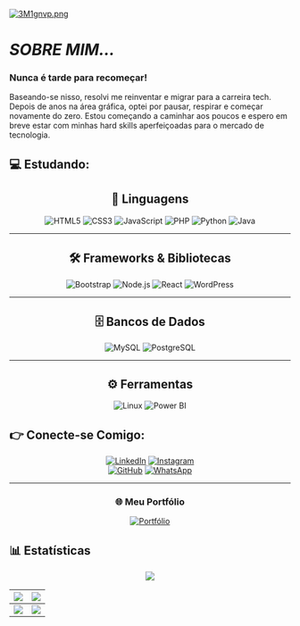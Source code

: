 
[![3M1gnvp.png](https://iili.io/3M1gnvp.png)](https://linktr.ee/vilander.costa)

# *SOBRE MIM...*

### Nunca é tarde para recomeçar!
Baseando-se nisso, resolvi me reinventar e migrar para a carreira tech. Depois de anos na área gráfica, optei por pausar, respirar e começar novamente do zero. Estou começando a caminhar aos poucos e espero em breve estar com minhas hard skills aperfeiçoadas para o mercado de tecnologia.

## 💻 **Estudando:**

<div align="center">

## 🚀 Linguagens  
![HTML5](https://img.shields.io/badge/HTML5-E34F26?style=for-the-badge&logo=html5&logoColor=white)
![CSS3](https://img.shields.io/badge/CSS3-1572B6?style=for-the-badge&logo=css3&logoColor=white)
![JavaScript](https://img.shields.io/badge/JavaScript-F7DF1E?style=for-the-badge&logo=javascript&logoColor=black)
![PHP](https://img.shields.io/badge/PHP-777BB4?style=for-the-badge&logo=php&logoColor=white)
![Python](https://img.shields.io/badge/Python-3670A0?style=for-the-badge&logo=python&logoColor=ffdd54)
![Java](https://img.shields.io/badge/Java-ED8B00?style=for-the-badge&logo=openjdk&logoColor=white)

---

## 🛠️ Frameworks & Bibliotecas  
![Bootstrap](https://img.shields.io/badge/Bootstrap-7952B3?style=for-the-badge&logo=bootstrap&logoColor=white)
![Node.js](https://img.shields.io/badge/Node.js-339933?style=for-the-badge&logo=nodedotjs&logoColor=white)
![React](https://img.shields.io/badge/React-20232A?style=for-the-badge&logo=react&logoColor=61DAFB)
![WordPress](https://img.shields.io/badge/WordPress-21759B?style=for-the-badge&logo=wordpress&logoColor=white)

---

## 🗄️ Bancos de Dados  
![MySQL](https://img.shields.io/badge/MySQL-4479A1?style=for-the-badge&logo=mysql&logoColor=white)
![PostgreSQL](https://img.shields.io/badge/PostgreSQL-4169E1?style=for-the-badge&logo=postgresql&logoColor=white)

---

## ⚙️ Ferramentas  
![Linux](https://img.shields.io/badge/Linux-000?style=for-the-badge&logo=linux&logoColor=FCC624)
![Power BI](https://img.shields.io/badge/Power%20BI-F2C811?style=for-the-badge&logo=powerbi&logoColor=black)

</div>


## 👉 **Conecte-se Comigo:** 

<div align="center">

[![LinkedIn](https://img.shields.io/badge/LinkedIn-0077B5?style=for-the-badge&logo=linkedin&logoColor=white)](https://www.linkedin.com/in/vilander-costa/) 
[![Instagram](https://img.shields.io/badge/Instagram-%23E4405F?style=for-the-badge&logo=instagram&logoColor=white)](https://www.instagram.com/vilandercosta/)  
[![GitHub](https://img.shields.io/badge/GitHub-100000?style=for-the-badge&logo=github&logoColor=white)](https://github.com/Vilander) 
[![WhatsApp](https://img.shields.io/badge/WhatsApp-25D366?style=for-the-badge&logo=whatsapp&logoColor=white)](https://wa.me/5519993223509)

---

### 🌐 Meu Portfólio
[![Portfólio](https://img.shields.io/badge/🌍%20Acesse%20meu%20site-4CAF50?style=for-the-badge&logo=vercel&logoColor=white)](https://vilander-costa.vercel.app/)

</div>

## 📊 Estatísticas

<div align="center">

  ![](https://github-profile-summary-cards.vercel.app/api/cards/profile-details?username=Vilander&theme=dracula)

  | ![](https://github-profile-summary-cards.vercel.app/api/cards/repos-per-language?username=Vilander&theme=dracula) | ![](https://github-profile-summary-cards.vercel.app/api/cards/most-commit-language?username=Vilander&theme=dracula) |
  | --- | --- |
  | ![](https://github-profile-summary-cards.vercel.app/api/cards/stats?username=Vilander&theme=dracula) | ![](https://github-profile-summary-cards.vercel.app/api/cards/productive-time?username=Vilander&theme=dracula&utcOffset=-3) |

</div>


